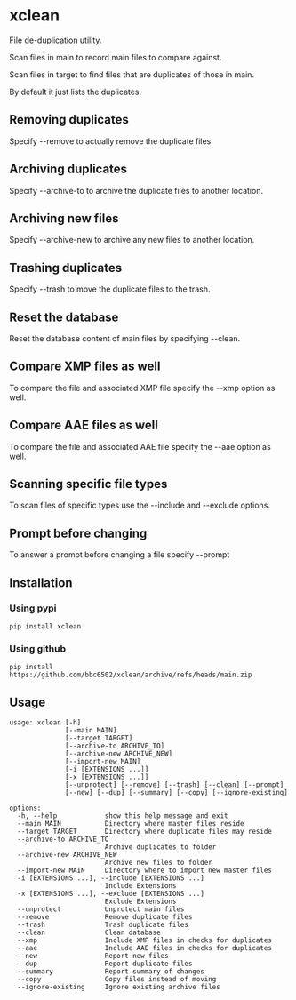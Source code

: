 # xclean

File de-duplication utility.

Scan files in main to record main files to compare against.

Scan files in target to find files that are duplicates of those in main.

By default it just lists the duplicates.

## Removing duplicates

Specify --remove to actually remove the duplicate files.

## Archiving duplicates

Specify --archive-to to archive the duplicate files to another location.

## Archiving new files

Specify --archive-new to archive any new files to another location.

## Trashing duplicates

Specify --trash to move the duplicate files to the trash.

## Reset the database

Reset the database content of main files by specifying --clean.

## Compare XMP files as well

To compare the file and associated XMP file specify the --xmp option as well.

## Compare AAE files as well

To compare the file and associated AAE file specify the --aae option as well.

## Scanning specific file types

To scan files of specific types use the --include and --exclude options.

## Prompt before changing

To answer a prompt before changing a file specify --prompt

## Installation

### Using pypi

    pip install xclean

### Using github

    pip install https://github.com/bbc6502/xclean/archive/refs/heads/main.zip

## Usage

    usage: xclean [-h] 
                  [--main MAIN] 
                  [--target TARGET] 
                  [--archive-to ARCHIVE_TO] 
                  [--archive-new ARCHIVE_NEW] 
                  [--import-new MAIN]
                  [-i [EXTENSIONS ...]] 
                  [-x [EXTENSIONS ...]] 
                  [--unprotect] [--remove] [--trash] [--clean] [--prompt]
                  [--new] [--dup] [--summary] [--copy] [--ignore-existing]

    options:
      -h, --help            show this help message and exit
      --main MAIN           Directory where master files reside
      --target TARGET       Directory where duplicate files may reside
      --archive-to ARCHIVE_TO
                            Archive duplicates to folder
      --archive-new ARCHIVE_NEW
                            Archive new files to folder
      --import-new MAIN     Directory where to import new master files
      -i [EXTENSIONS ...], --include [EXTENSIONS ...]
                            Include Extensions
      -x [EXTENSIONS ...], --exclude [EXTENSIONS ...]
                            Exclude Extensions
      --unprotect           Unprotect main files
      --remove              Remove duplicate files
      --trash               Trash duplicate files
      --clean               Clean database
      --xmp                 Include XMP files in checks for duplicates
      --aae                 Include AAE files in checks for duplicates
      --new                 Report new files
      --dup                 Report duplicate files
      --summary             Report summary of changes
      --copy                Copy files instead of moving
      --ignore-existing     Ignore existing archive files
